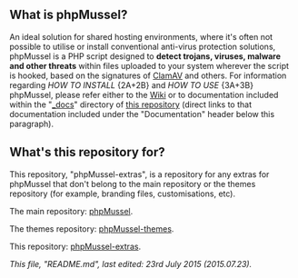 ## **What is phpMussel?**

An ideal solution for shared hosting environments, where it's often not possible to utilise or install conventional anti-virus protection solutions, phpMussel is a PHP script designed to **detect trojans, viruses, malware and other threats** within files uploaded to your system wherever the script is hooked, based on the signatures of [ClamAV](http://www.clamav.net/) and others. For information regarding *HOW TO INSTALL* {2A+2B} and *HOW TO USE* {3A+3B} phpMussel, please refer either to the [Wiki](https://github.com/Maikuolan/phpMussel/wiki) or to documentation included within the "[_docs](https://github.com/Maikuolan/phpMussel/tree/master/_docs)" directory of [this repository](https://github.com/Maikuolan/phpMussel) (direct links to that documentation included under the "Documentation" header below this paragraph).

## **What's this repository for?**

This repository, "phpMussel-extras", is a repository for any extras for phpMussel that don't belong to the main repository or the themes repository (for example, branding files, customisations, etc).

The main repository: [phpMussel](https://github.com/Maikuolan/phpMussel).

The themes repository: [phpMussel-themes](https://github.com/phpMussel/phpMussel-themes).

This repository: [phpMussel-extras](https://github.com/phpMussel/phpMussel-extras).

*This file, "README.md", last edited: 23rd July 2015 (2015.07.23).*
